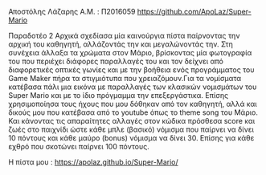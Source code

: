 Αποστόλης Λάζαρης
Α.Μ. : Π2016059
https://github.com/ApoLaz/Super-Mario


Παραδοτέο 2
Αρχικά σχεδίασα μία καινούργια πίστα παίρνοντας την αρχική του καθηγητή, αλλάζοντάς την και μεγαλώνοντάς την. Στη συνέχεια άλλαξα τα χρώματα στον Μάριο, βρίσκοντας μία φωτογραφία του που περιέχει διάφορες παραλλαγές του και τον δείχνει από διαφορετικές οπτικές γωνίες και με την βοήθεια ενός προγράμματος του Game Maker πήρα τα στιγμιότυπα που χρειαζόμουν.Για τα νομίσματα κατέβασα πάλι μια εικόνα με παραλλαγές των κλασικών νομισμάτων του Super Mario και με το ίδιο πρόγμαμμα την επεξεργάστικα. Επίσης χρησιμοποίησα τους ήχους που μου δόθηκαν από τον καθηγητή, αλλά και δικούς μου που κατέβασα από το youtube όπως το theme song του Μάριο. Και κάνοντας τις απαραίτητες αλλαγές στον κώδικα πρόσθεσα score και ζωές στο παιχνίδι ώστε κάθε  μπλε (βασικό) νόμισμα που παίρνει να δίνει 10 πόντους και κάθε μαύρο (bonus) νόμισμα να δίνει 30. Επίσης για κάθε εχθρό που σκοτώνει παίρνει 100 πόντους.

 Η πίστα μου : https://apolaz.github.io/Super-Mario/

